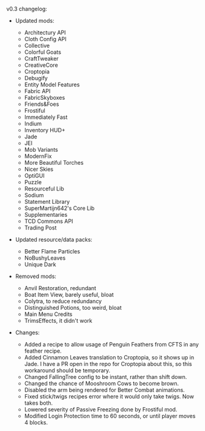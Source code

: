 v0.3 changelog:

* Updated mods:
    * Architectury API
    * Cloth Config API
    * Collective
    * Colorful Goats
    * CraftTweaker
    * CreativeCore
    * Croptopia
    * Debugify
    * Entity Model Features
    * Fabric API
    * FabricSkyboxes
    * Friends&Foes
    * Frostiful
    * Immediately Fast
    * Indium
    * Inventory HUD+
    * Jade
    * JEI
    * Mob Variants
    * ModernFix
    * More Beautiful Torches
    * Nicer Skies
    * OptiGUI
    * Puzzle
    * Resourceful Lib
    * Sodium
    * Statement Library
    * SuperMartijn642's Core Lib
    * Supplementaries
    * TCD Commons API
    * Trading Post

* Updated resource/data packs:
  * Better Flame Particles
  * NoBushyLeaves
  * Unique Dark

* Removed mods:
  * Anvil Restoration, redundant
  * Boat Item View, barely useful, bloat
  * Colytra, to reduce redundancy
  * Distinguished Potions, too weird, bloat
  * Main Menu Credits
  * TrimsEffects, it didn't work

* Changes:
  * Added a recipe to allow usage of Penguin Feathers from CFTS in any feather recipe.
  * Added Cinnamon Leaves translation to Croptopia, so it shows up in Jade. I have a PR open in the repo for Croptopia about this, so this workaround should be temporary.
  * Changed FallingTree config to be instant, rather than shift down.
  * Changed the chance of Mooshroom Cows to become brown.
  * Disabled the arm being rendered for Better Combat animations.
  * Fixed stick/twigs recipes error where it would only take twigs. Now takes both.
  * Lowered severity of Passive Freezing done by Frostiful mod.
  * Modified Login Protection time to 60 seconds, or until player moves 4 blocks.